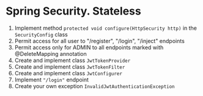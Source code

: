 # Spring Security. Stateless

1. Implement method `protected void configure(HttpSecurity http)` in the `SecurityConfig` class
1. Permit access for all user to "/register", "/login", "/inject" endpoints
1. Permit access only for ADMIN to all endpoints marked with @DeleteMapping annotation
1. Create and implement class `JwtTokenProvider`
1. Create and implement class `JwtTokenFilter`
1. Create and implement class `JwtConfigurer`
1. Implement `"/login"` endpoint
1. Create your own exception `InvalidJwtAuthenticationException`

